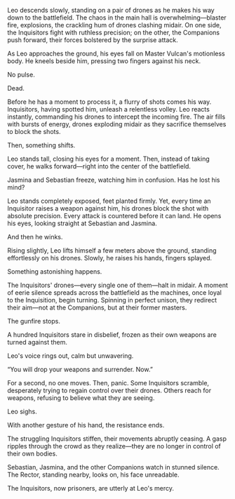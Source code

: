

Leo descends slowly, standing on a pair of drones as he makes his way down to the battlefield. The chaos in the main hall is overwhelming—blaster fire, explosions, the crackling hum of drones clashing midair. On one side, the Inquisitors fight with ruthless precision; on the other, the Companions push forward, their forces bolstered by the surprise attack.  

As Leo approaches the ground, his eyes fall on Master Vulcan's motionless body. He kneels beside him, pressing two fingers against his neck.  

No pulse.  

Dead.  

Before he has a moment to process it, a flurry of shots comes his way. Inquisitors, having spotted him, unleash a relentless volley. Leo reacts instantly, commanding his drones to intercept the incoming fire. The air fills with bursts of energy, drones exploding midair as they sacrifice themselves to block the shots.  

Then, something shifts.  

Leo stands tall, closing his eyes for a moment. Then, instead of taking cover, he walks forward—right into the center of the battlefield.  

Jasmina and Sebastian freeze, watching him in confusion. Has he lost his mind?  

Leo stands completely exposed, feet planted firmly. Yet, every time an Inquisitor raises a weapon against him, his drones block the shot with absolute precision. Every attack is countered before it can land. He opens his eyes, looking straight at Sebastian and Jasmina.  

And then he winks.  

Rising slightly, Leo lifts himself a few meters above the ground, standing effortlessly on his drones. Slowly, he raises his hands, fingers splayed.  

Something astonishing happens.  

The Inquisitors' drones—every single one of them—halt in midair. A moment of eerie silence spreads across the battlefield as the machines, once loyal to the Inquisition, begin turning. Spinning in perfect unison, they redirect their aim—not at the Companions, but at their former masters.  

The gunfire stops.  

A hundred Inquisitors stare in disbelief, frozen as their own weapons are turned against them.  

Leo's voice rings out, calm but unwavering.  

“You will drop your weapons and surrender. Now.”  

For a second, no one moves. Then, panic. Some Inquisitors scramble, desperately trying to regain control over their drones. Others reach for weapons, refusing to believe what they are seeing.  

Leo sighs.  

With another gesture of his hand, the resistance ends.  

The struggling Inquisitors stiffen, their movements abruptly ceasing. A gasp ripples through the crowd as they realize—they are no longer in control of their own bodies.  

Sebastian, Jasmina, and the other Companions watch in stunned silence. The Rector, standing nearby, looks on, his face unreadable.  

The Inquisitors, now prisoners, are utterly at Leo's mercy.
